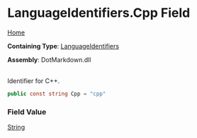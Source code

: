 # LanguageIdentifiers\.Cpp Field

[Home](../../../README.md)

**Containing Type**: [LanguageIdentifiers](../README.md)

**Assembly**: DotMarkdown\.dll

\
Identifier for C\+\+\.

```csharp
public const string Cpp = "cpp"
```

### Field Value

[String](https://docs.microsoft.com/en-us/dotnet/api/system.string)


